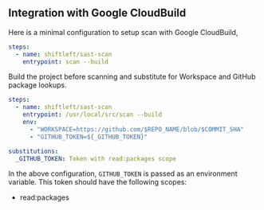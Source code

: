 ## Integration with Google CloudBuild

Here is a minimal configuration to setup scan with Google CloudBuild,

```yaml
steps:
  - name: shiftleft/sast-scan
    entrypoint: scan --build
```

Build the project before scanning and substitute for Workspace and GitHub package lookups.

```yaml
steps:
  - name: shiftleft/sast-scan
    entrypoint: /usr/local/src/scan --build
    env:
      - "WORKSPACE=https://github.com/$REPO_NAME/blob/$COMMIT_SHA"
      - "GITHUB_TOKEN=${_GITHUB_TOKEN}"

substitutions:
  _GITHUB_TOKEN: Token with read:packages scope
```

In the above configuration, `GITHUB_TOKEN` is passed as an environment variable. This token should have the following scopes:

- read:packages
